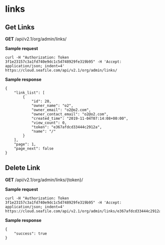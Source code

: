 # links

## Get Links

**GET** /api/v2.1/org/admin/links/

**Sample request**

```
curl -H "Authorization: Token 3f1e23157c3a1fd740e9dc1c5d748929fe319b95" -H 'Accept: application/json; indent=4' https://cloud.seafile.com/api/v2.1/org/admin/links/
```

**Sample response**

```
{
    "link_list": [
        {
            "id": 20,
            "owner_name": "o2",
            "owner_email": "o2@o2.com",
            "owner_contact_email": "o2@o2.com",
            "created_time": "2019-11-04T07:14:08+00:00",
            "view_count": 0,
            "token": "e367afdcd33444c2912a",
            "name": "/"
        }
    ],
    "page": 1,
    "page_next": false
}
```

## Delete Link

**GET** /api/v2.1/org/admin/links/{token}/

**Sample request**

```
curl -H "Authorization: Token 3f1e23157c3a1fd740e9dc1c5d748929fe319b95" -H 'Accept: application/json; indent=4' https://cloud.seafile.com/api/v2.1/org/admin/links/e367afdcd33444c2912a/
```

**Sample response**

```
{
    "success": true
}
```
